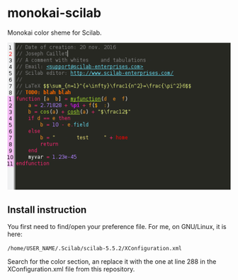 # monokai-scilab
Monokai color sheme for Scilab.

![monokai for scilab screenshot](https://raw.githubusercontent.com/JosephCaillet/monokai-scilab/master/screenshot-monokai-scilab.png)

## Install instruction
You first need to find/open your preference file.
For me, on GNU/Linux, it is here:

`/home/USER_NAME/.Scilab/scilab-5.5.2/XConfiguration.xml`

Search for the color section, an replace it with the one at line 288 in the XConfiguration.xml file from this repository.
